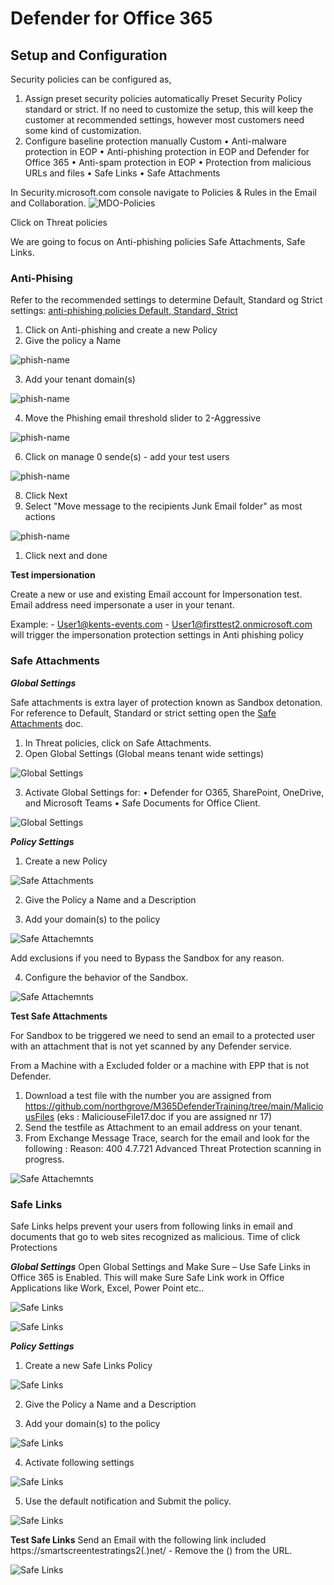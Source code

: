 # Defender for Office 365

## Setup and Configuration

Security policies can be configured as,
1.	Assign preset security policies automatically Preset Security Policy standard or strict.
    If no need to customize the setup, this will keep the customer at recommended settings, however most customers need some kind of customization.
2.	Configure baseline protection manually Custom
•	Anti-malware protection in EOP
•	Anti-phishing protection in EOP and Defender for Office 365
•	Anti-spam protection in EOP
•	Protection from malicious URLs and files 
•	Safe Links
•	Safe Attachments

In Security.microsoft.com console navigate to Policies & Rules in the Email and Collaboration.
 ![MDO-Policies](../img/MDO-policies.png)

Click on Threat policies


We are going to focus on Anti-phishing policies Safe Attachments, Safe Links.  

### Anti-Phising

Refer to the recommended settings to determine Default, Standard og Strict settings:
[anti-phishing policies Default, Standard, Strict](https://docs.microsoft.com/en-us/microsoft-365/security/office-365-security/recommended-settings-for-eop-and-office365?view=o365-worldwide#advanced-settings-in-anti-phishing-policies-in-microsoft-defender-for-office-365)

1.	Click on Anti-phishing and create a new Policy
2.	Give the policy a Name

 ![phish-name](../img/phish1.png)

3.	Add your tenant domain(s)

 ![phish-name](../img/phish2.png)

4.	Move the Phishing email threshold slider to 2-Aggressive

 ![phish-name](../img/phish3.png)

6.	Click on manage 0 sende(s) - add your test users

 ![phish-name](../img/phish4.png)

8. Click Next
9. Select "Move message to the recipients Junk Email folder" as most actions

![phish-name](../img/phish5.png)

1.  Click next and done

**Test impersionation**

Create a new or use and existing Email account for Impersonation test. 
Email address need impersonate a user in your tenant. 

Example: - User1@kents-events.com - User1@firsttest2.onmicrosoft.com  will trigger the impersonation protection settings in Anti phishing policy

### Safe Attachments

***Global Settings***

Safe attachments is extra layer of protection known as Sandbox detonation.
For reference to Default, Standard or strict setting open the [Safe Attachments](https://docs.microsoft.com/en-us/microsoft-365/security/office-365-security/recommended-settings-for-eop-and-office365?view=o365-worldwide#safe-attachments-policy-settings) doc.

1. In Threat policies, click on Safe Attachments.
2. Open Global Settings (Global means tenant wide settings)

![Global Settings](../img/MDO-global.png)

3. Activate Global Settings for:
    •	Defender for O365, SharePoint, OneDrive, and Microsoft Teams
    •	Safe Documents for Office Client.

![Global Settings](../img/MDO-global2.png)

***Policy Settings***

1.	Create a new Policy

![Safe Attachments](../img/SA1.png)

2.	Give the Policy a Name and a Description 
  
3.	Add your domain(s) to the policy

![Safe Attachemnts](../img/sa2.png) 

Add exclusions if you need to Bypass the Sandbox for any reason.

4.	Configure the behavior of the Sandbox.

![Safe Attachemnts](../img/sa4.png) 
 


**Test Safe Attachments**


For Sandbox to be triggered we need to send an email to a protected user with an attachment that is not yet scanned by any Defender service. 

From a Machine with a Excluded folder or a machine with EPP that is not Defender. 
1.	Download a test file with the number you are assigned from https://github.com/northgrove/M365DefenderTraining/tree/main/MaliciousFiles (eks : MaliciouseFile17.doc if you are assigned nr 17)
2.	Send the testfile as Attachment to an email address on your tenant.
3.	From Exchange Message Trace, search for the email and look for the following :
Reason: 400 4.7.721 Advanced Threat Protection scanning in progress.

![Safe Attachemnts](../img/sa5.png) 



 ### Safe Links
Safe Links helps prevent your users from following links in email and documents that go to web sites recognized as malicious. 
Time of click Protections

 ***Global Settings***
Open Global Settings and Make Sure – Use Safe Links in Office 365 is Enabled. This will make Sure Safe Link work in Office Applications like Work, Excel, Power Point etc..

![Safe Links](../img/SL1.png) 

![Safe Links](../img/SL2.png) 

***Policy Settings***

1.	Create a new Safe Links Policy

![Safe Links](../img/SL3.png) 

2.	Give the Policy a Name and a Description  

3.	Add your domain(s) to the policy  

![Safe Links](../img/SL4.png) 

4.	Activate following settings

![Safe Links](../img/SL5.png) 

5.	Use the default notification and Submit the policy.

![Safe Links](../img/SL6.png) 


**Test Safe Links**
Send an Email with the following link included https://smartscreentestratings2(.)net/ - Remove the () from the URL. 

![Safe Links](../img/testSL.png) 